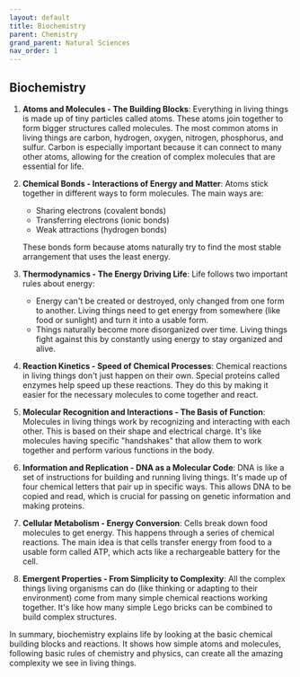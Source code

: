 ```yaml
---
layout: default
title: Biochemistry
parent: Chemistry
grand_parent: Natural Sciences
nav_order: 1
---
```


## Biochemistry

1. **Atoms and Molecules - The Building Blocks**: Everything in living things is made up of tiny particles called atoms. These atoms join together to form bigger structures called molecules. The most common atoms in living things are carbon, hydrogen, oxygen, nitrogen, phosphorus, and sulfur. Carbon is especially important because it can connect to many other atoms, allowing for the creation of complex molecules that are essential for life.

2. **Chemical Bonds - Interactions of Energy and Matter**: Atoms stick together in different ways to form molecules. The main ways are:
   - Sharing electrons (covalent bonds)
   - Transferring electrons (ionic bonds)
   - Weak attractions (hydrogen bonds)

    These bonds form because atoms naturally try to find the most stable arrangement that uses the least energy.

4. **Thermodynamics - The Energy Driving Life**: Life follows two important rules about energy:
   - Energy can't be created or destroyed, only changed from one form to another. Living things need to get energy from somewhere (like food or sunlight) and turn it into a usable form.
   - Things naturally become more disorganized over time. Living things fight against this by constantly using energy to stay organized and alive.

5. **Reaction Kinetics - Speed of Chemical Processes**: Chemical reactions in living things don't just happen on their own. Special proteins called enzymes help speed up these reactions. They do this by making it easier for the necessary molecules to come together and react.

6. **Molecular Recognition and Interactions - The Basis of Function**: Molecules in living things work by recognizing and interacting with each other. This is based on their shape and electrical charge. It's like molecules having specific "handshakes" that allow them to work together and perform various functions in the body.

7. **Information and Replication - DNA as a Molecular Code**: DNA is like a set of instructions for building and running living things. It's made up of four chemical letters that pair up in specific ways. This allows DNA to be copied and read, which is crucial for passing on genetic information and making proteins.

8. **Cellular Metabolism - Energy Conversion**: Cells break down food molecules to get energy. This happens through a series of chemical reactions. The main idea is that cells transfer energy from food to a usable form called ATP, which acts like a rechargeable battery for the cell.

9. **Emergent Properties - From Simplicity to Complexity**: All the complex things living organisms can do (like thinking or adapting to their environment) come from many simple chemical reactions working together. It's like how many simple Lego bricks can be combined to build complex structures.

In summary, biochemistry explains life by looking at the basic chemical building blocks and reactions. It shows how simple atoms and molecules, following basic rules of chemistry and physics, can create all the amazing complexity we see in living things.
